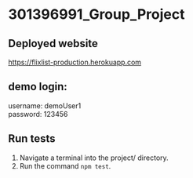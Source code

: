 # 301396991_Group_Project

## Deployed website
https://flixlist-production.herokuapp.com
## demo login:
username: demoUser1  
password: 123456
## Run tests
1. Navigate a terminal into the project/ directory.
2. Run the command `npm test`.
